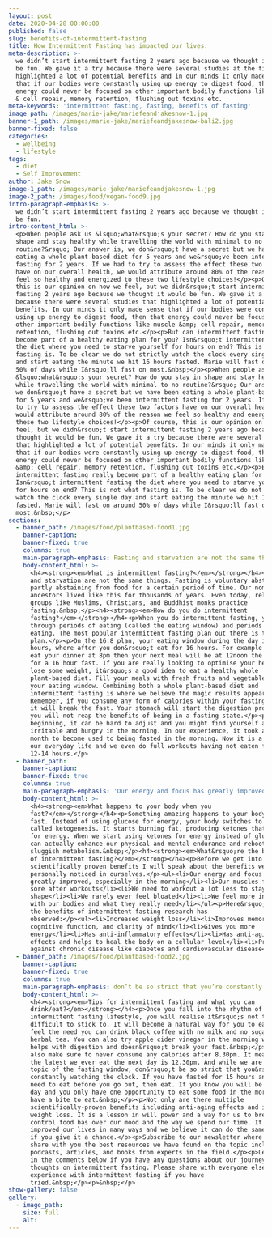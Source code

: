```yaml
---
layout: post
date: 2020-04-28 00:00:00
published: false
slug: benefits-of-intermittent-fasting
title: How Intermittent Fasting has impacted our lives.
meta-description: >-
  we didn’t start intermittent fasting 2 years ago because we thought it would
  be fun. We gave it a try because there were several studies at the time that
  highlighted a lot of potential benefits and in our minds it only made sense
  that if our bodies were constantly using up energy to digest food, then that
  energy could never be focused on other important bodily functions like muscle
  & cell repair, memory retention, flushing out toxins etc.
meta-keywords: 'intermittent fasting, fasting, benefits of fasting'
image_path: /images/marie-jake/mariefeandjakesnow-1.jpg
banner-1_path: /images/marie-jake/mariefeandjakesnow-bali2.jpg
banner-fixed: false
categories:
  - wellbeing
  - lifestyle
tags:
  - diet
  - Self Improvement
author: Jake Snow
image-1_path: /images/marie-jake/mariefeandjakesnow-1.jpg
image-2_path: /images/food/vegan-food9.jpg
intro-paragraph-emphasis: >-
  we didn’t start intermittent fasting 2 years ago because we thought it would
  be fun.
intro-content_html: >-
  <p>When people ask us &lsquo;what&rsquo;s your secret? How do you stay in
  shape and stay healthy while travelling the world with minimal to no
  routine?&rsquo; Our answer is, we don&rsquo;t have a secret but we have been
  eating a whole plant-based diet for 5 years and we&rsquo;ve been intermittent
  fasting for 2 years. If we had to try to assess the effect these two factors
  have on our overall health, we would attribute around 80% of the reason we
  feel so healthy and energized to these two lifestyle choices!</p><p>Of course,
  this is our opinion on how we feel, but we didn&rsquo;t start intermittent
  fasting 2 years ago because we thought it would be fun. We gave it a try
  because there were several studies that highlighted a lot of potential
  benefits. In our minds it only made sense that if our bodies were constantly
  using up energy to digest food, then that energy could never be focused on
  other important bodily functions like muscle &amp; cell repair, memory
  retention, flushing out toxins etc.</p><p>But can intermittent fasting really
  become part of a healthy eating plan for you? Isn&rsquo;t intermittent fasting
  the diet where you need to starve yourself for hours on end? This is not what
  fasting is. To be clear we do not strictly watch the clock every single day
  and start eating the minute we hit 16 hours fasted. Marie will fast on around
  50% of days while I&rsquo;ll fast on most.&nbsp;</p><p>When people ask us
  &lsquo;what&rsquo;s your secret? How do you stay in shape and stay healthy
  while travelling the world with minimal to no routine?&rsquo; Our answer is,
  we don&rsquo;t have a secret but we have been eating a whole plant-based diet
  for 5 years and we&rsquo;ve been intermittent fasting for 2 years. If we had
  to try to assess the effect these two factors have on our overall health, we
  would attribute around 80% of the reason we feel so healthy and energized to
  these two lifestyle choices!</p><p>Of course, this is our opinion on how we
  feel, but we didn&rsquo;t start intermittent fasting 2 years ago because we
  thought it would be fun. We gave it a try because there were several studies
  that highlighted a lot of potential benefits. In our minds it only made sense
  that if our bodies were constantly using up energy to digest food, then that
  energy could never be focused on other important bodily functions like muscle
  &amp; cell repair, memory retention, flushing out toxins etc.</p><p>But can
  intermittent fasting really become part of a healthy eating plan for you?
  Isn&rsquo;t intermittent fasting the diet where you need to starve yourself
  for hours on end? This is not what fasting is. To be clear we do not strictly
  watch the clock every single day and start eating the minute we hit 16 hours
  fasted. Marie will fast on around 50% of days while I&rsquo;ll fast on
  most.&nbsp;</p>
sections:
  - banner_path: /images/food/plantbased-food1.jpg
    banner-caption:
    banner-fixed: true
    columns: true
    main-paragraph-emphasis: Fasting and starvation are not the same things.
    body-content_html: >-
      <h4><strong><em>What is intermittent fasting?</em></strong></h4><p>Fasting
      and starvation are not the same things. Fasting is voluntary abstaining or
      partly abstaining from food for a certain period of time. Our nomadic
      ancestors lived like this for thousands of years. Even today, religious
      groups like Muslims, Christians, and Buddhist monks practice
      fasting.&nbsp;</p><h4><strong><em>How do you do intermittent
      fasting?</em></strong></h4><p>When you do intermittent fasting, you cycle
      through periods of eating (called the eating window) and periods of not
      eating. The most popular intermittent fasting plan out there is the 16:8
      plan.</p><p>On the 16:8 plan, your eating window during the day is 8
      hours, where after you don&rsquo;t eat for 16 hours. For example if you
      eat your dinner at 8pm then your next meal will be at 12noon the next day
      for a 16 hour fast. If you are really looking to optimise your health and
      lose some weight, it&rsquo;s a good idea to eat a healthy whole
      plant-based diet. Fill your meals with fresh fruits and vegetables during
      your eating window. Combining both a whole plant-based diet and
      intermittent fasting is where we believe the magic results appear.
      Remember, if you consume any form of calories within your fasting window
      it will break the fast. Your stomach will start the digestion process and
      you will not reap the benefits of being in a fasting state.</p><p>In the
      beginning, it can be hard to adjust and you might find yourself a bit
      irritable and hungry in the morning. In our experience, it took about one
      month to become used to being fasted in the morning. Now it is a part of
      our everyday life and we even do full workouts having not eaten for over
      12-14 hours.</p>
  - banner_path:
    banner-caption:
    banner-fixed: true
    columns: true
    main-paragraph-emphasis: 'Our energy and focus has greatly improved, especially in the morning'
    body-content_html: >-
      <h4><strong><em>What happens to your body when you
      fast?</em></strong></h4><p>Something amazing happens to your body when you
      fast. Instead of using glucose for energy, your body switches to a process
      called ketogenesis. It starts burning fat, producing ketones that are used
      for energy. When we start using ketones for energy instead of glucose, it
      can actually enhance our physical and mental endurance and reboot a
      sluggish metabolism.&nbsp;</p><h4><strong><em>What&rsquo;re the benefits
      of intermittent fasting?</em></strong></h4><p>Before we get into the
      scientifically proven benefits I will speak about the benefits we have
      personally noticed in ourselves.</p><ul><li>Our energy and focus has
      greatly improved, especially in the morning</li><li>Our muscles feel less
      sore after workouts</li><li>We need to workout a lot less to stay in great
      shape</li><li>We rarely ever feel bloated</li><li>We feel more in tune
      with our bodies and what they really need</li></ul><p>Here&rsquo;s some of
      the benefits of intermittent fasting research has
      observed:</p><ul><li>Increased weight loss</li><li>Improves memory,
      cognitive function, and clarity of mind</li><li>Gives you more
      energy</li><li>Has anti-inflammatory effects</li><li>Has anti-aging
      effects and helps to heal the body on a cellular level</li><li>Protects
      against chronic disease like diabetes and cardiovascular disease</li></ul>
  - banner_path: /images/food/plantbased-food2.jpg
    banner-caption:
    banner-fixed: true
    columns: true
    main-paragraph-emphasis: don’t be so strict that you’re constantly watching the clock
    body-content_html: >-
      <h4><strong><em>Tips for intermittent fasting and what you can
      drink/eat?</em></strong></h4><p>Once you fall into the rhythm of an
      intermittent fasting lifestyle, you will realise it&rsquo;s not that
      difficult to stick to. It will become a natural way for you to eat. If you
      feel the need you can drink black coffee with no milk and no sugar or
      herbal tea. You can also try apple cider vinegar in the morning which
      helps with digestion and doesn&rsquo;t break your fast.&nbsp;</p><p>We
      also make sure to never consume any calories after 8.30pm. It means that
      the latest we ever eat the next day is 12.30pm. And while we are on the
      topic of the fasting window, don&rsquo;t be so strict that you&rsquo;re
      constantly watching the clock. If you have fasted for 15 hours and you
      need to eat before you go out, then eat. If you know you will be out all
      day and you only have one opportunity to eat some food in the morning,
      have a bite to eat.&nbsp;</p><p>Not only are there multiple
      scientifically-proven benefits including anti-aging effects and increased
      weight loss. It is a lesson in will power and a way for us to break the
      control food has over our mood and the way we spend our time. It has
      improved our lives in many ways and we believe it can do the same for you
      if you give it a chance.</p><p>Subscribe to our newsletter where we will
      share with you the best resources we have found on the topic including
      podcasts, articles, and books from experts in the field.</p><p>Let us know
      in the comments below if you have any questions about our journey or our
      thoughts on intermittent fasting. Please share with everyone else your
      experience with intermittent fasting if you have
      tried.&nbsp;</p><p>&nbsp;</p>
show-gallery: false
gallery:
  - image_path:
    size: full
    alt:
---
```


